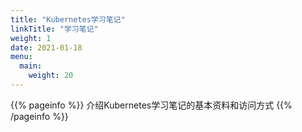 ```yaml
---
title: "Kubernetes学习笔记"
linkTitle: "学习笔记"
weight: 1
date: 2021-01-18
menu:
  main:
    weight: 20
---
```


{{% pageinfo %}}
介绍Kubernetes学习笔记的基本资料和访问方式
{{% /pageinfo %}}




